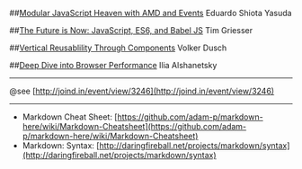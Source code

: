 ##[Modular JavaScript Heaven with AMD and Events](ModularJavaScriptHeavenWithAMDandEvents/)
Eduardo Shiota Yasuda

##[The Future is Now: JavaScript, ES6, and Babel JS](TheFutureIsNow-JavaScript-ES6-babel-JS/)
Tim Griesser

##[Vertical Reusablility Through Components](VerticalReusablilityThroughComponents/)
Volker Dusch

##[Deep Dive into Browser Performance](DeepDiveIntoBrowserPerformance/)
Ilia Alshanetsky

---
@see [http://joind.in/event/view/3246](http://joind.in/event/view/3246)

---
- Markdown Cheat Sheet: [https://github.com/adam-p/markdown-here/wiki/Markdown-Cheatsheet](https://github.com/adam-p/markdown-here/wiki/Markdown-Cheatsheet)
- Markdown: Syntax: [http://daringfireball.net/projects/markdown/syntax](http://daringfireball.net/projects/markdown/syntax)

